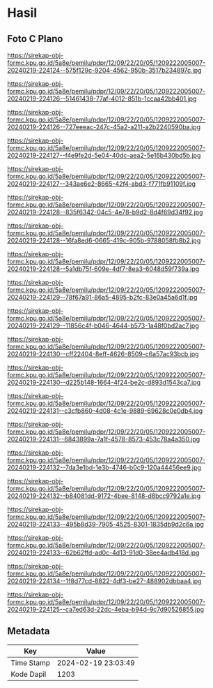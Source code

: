# Hasil

## Foto C Plano

https://sirekap-obj-formc.kpu.go.id/5a8e/pemilu/pdpr/12/09/22/20/05/1209222005007-20240219-224124--575f129c-9204-4562-950b-3517b234897c.jpg

https://sirekap-obj-formc.kpu.go.id/5a8e/pemilu/pdpr/12/09/22/20/05/1209222005007-20240219-224126--51461438-77af-4012-851b-1ccaa42bb401.jpg

https://sirekap-obj-formc.kpu.go.id/5a8e/pemilu/pdpr/12/09/22/20/05/1209222005007-20240219-224126--727eeeac-247c-45a2-a211-a2b2240590ba.jpg

https://sirekap-obj-formc.kpu.go.id/5a8e/pemilu/pdpr/12/09/22/20/05/1209222005007-20240219-224127--f4e9fe2d-5e04-40dc-aea2-5e16b430bd5b.jpg

https://sirekap-obj-formc.kpu.go.id/5a8e/pemilu/pdpr/12/09/22/20/05/1209222005007-20240219-224127--343ae6e2-8665-42f4-abd3-f771fb91109f.jpg

https://sirekap-obj-formc.kpu.go.id/5a8e/pemilu/pdpr/12/09/22/20/05/1209222005007-20240219-224128--835f6342-04c5-4e78-b9d2-8d4f69d34f92.jpg

https://sirekap-obj-formc.kpu.go.id/5a8e/pemilu/pdpr/12/09/22/20/05/1209222005007-20240219-224128--16fa8ed6-0665-419c-905b-9788058fb8b2.jpg

https://sirekap-obj-formc.kpu.go.id/5a8e/pemilu/pdpr/12/09/22/20/05/1209222005007-20240219-224128--5a1db75f-609e-4df7-8ea3-6048d59f739a.jpg

https://sirekap-obj-formc.kpu.go.id/5a8e/pemilu/pdpr/12/09/22/20/05/1209222005007-20240219-224129--78f67a91-86a5-4895-b2fc-83e0a45a6d1f.jpg

https://sirekap-obj-formc.kpu.go.id/5a8e/pemilu/pdpr/12/09/22/20/05/1209222005007-20240219-224129--11856c4f-b046-4644-b573-1a48f0bd2ac7.jpg

https://sirekap-obj-formc.kpu.go.id/5a8e/pemilu/pdpr/12/09/22/20/05/1209222005007-20240219-224130--cff22404-8eff-4626-8509-c6a57ac93bcb.jpg

https://sirekap-obj-formc.kpu.go.id/5a8e/pemilu/pdpr/12/09/22/20/05/1209222005007-20240219-224130--d225b148-1664-4f24-be2c-d893d1543ca7.jpg

https://sirekap-obj-formc.kpu.go.id/5a8e/pemilu/pdpr/12/09/22/20/05/1209222005007-20240219-224131--c3cfb860-4d08-4c1e-9889-69628c0e0db4.jpg

https://sirekap-obj-formc.kpu.go.id/5a8e/pemilu/pdpr/12/09/22/20/05/1209222005007-20240219-224131--6843899a-7a1f-4578-8573-453c78a4a350.jpg

https://sirekap-obj-formc.kpu.go.id/5a8e/pemilu/pdpr/12/09/22/20/05/1209222005007-20240219-224132--7da3e1bd-1e3b-4746-b0c9-120a44456ee9.jpg

https://sirekap-obj-formc.kpu.go.id/5a8e/pemilu/pdpr/12/09/22/20/05/1209222005007-20240219-224132--b84081dd-9172-4bee-8148-d8bcc9792a1e.jpg

https://sirekap-obj-formc.kpu.go.id/5a8e/pemilu/pdpr/12/09/22/20/05/1209222005007-20240219-224133--495b8d39-7905-4525-8301-1835db9d2c6a.jpg

https://sirekap-obj-formc.kpu.go.id/5a8e/pemilu/pdpr/12/09/22/20/05/1209222005007-20240219-224133--62b62ffd-ad0c-4d13-91d0-38ee4adb418d.jpg

https://sirekap-obj-formc.kpu.go.id/5a8e/pemilu/pdpr/12/09/22/20/05/1209222005007-20240219-224134--1f8d77cd-8822-4df3-be27-488902dbbaa4.jpg

https://sirekap-obj-formc.kpu.go.id/5a8e/pemilu/pdpr/12/09/22/20/05/1209222005007-20240219-224125--ca7ed63d-22dc-4eba-b94d-9c7d90526855.jpg


## Metadata

| Key        | Value               |
| ---------- | ------------------- |
| Time Stamp | 2024-02-19 23:03:49 |
| Kode Dapil | 1203                |



